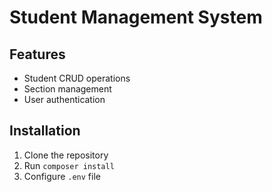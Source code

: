 # Student Management System

## Features
- Student CRUD operations
- Section management
- User authentication

## Installation
1. Clone the repository
2. Run `composer install`
3. Configure `.env` file